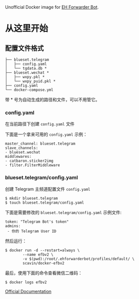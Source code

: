 Unofficial Docker image for [EH Forwarder Bot](https://github.com/blueset/ehForwarderBot). 

# 从这里开始

## 配置文件格式



```
├── blueset.telegram
│   ├── config.yaml
│   └── tgdata.db *
├── blueset.wechat *
│   ├── wxpy.pkl *
│   └── wxpy_puid.pkl *
├── config.yaml
└── docker-compose.yml
```
带 * 号为自动生成的路径和文件，可以不用管它。

### config.yaml

在当前路径下创建 `config.yaml` 文件

下面是一个拿来可用的 `config.yaml` 示例：
```
master_channel: blueset.telegram
slave_channels:
- blueset.wechat
middlewares:
- catbaron.sticker2img
- filter.FilterMiddleware
```

### blueset.telegram/config.yaml

创建 Telegram 主频道配置文件 `config.yaml` 

```
$ mkdir blueset.telegram
$ touch blueset.telegram/config.yaml
```
下面是需要修改的 `blueset.telegram/config.yaml` 示例文件:

```
token: "Telegram Bot's token"
admins:
 - 你的 Telegram User ID
```

然后运行：

```
$ docker run -d --restart=always \
        --name efbv2 \
        -v $(pwd):/root/.ehforwarderbot/profiles/default/ \
        scavin/docker-efbv2
```

最后，使用下面的命令查看微信二维码：


```
$ docker logs efbv2
```

[Official Documentation](https://ehforwarderbot.readthedocs.io/en/latest/)
